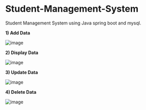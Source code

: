 # Student-Management-System
Student Management System using Java spring boot and mysql.

**1) Add Data**

![image](https://github.com/kamalsth/Student-Management-System/assets/118610849/8d84d84b-c857-47a0-b5d8-f65d9210714e)



**2) Display Data**

![image](https://github.com/kamalsth/Student-Management-System/assets/118610849/1c968b82-baeb-4353-8606-811c27f96a40)



**3) Update Data**

![image](https://github.com/kamalsth/Student-Management-System/assets/118610849/a4eb5253-358a-4f6e-865c-4517fc93e4fa)


**4) Delete Data**

![image](https://github.com/kamalsth/Student-Management-System/assets/118610849/1ec96d04-6f48-4bb8-8b31-4687df856817)
